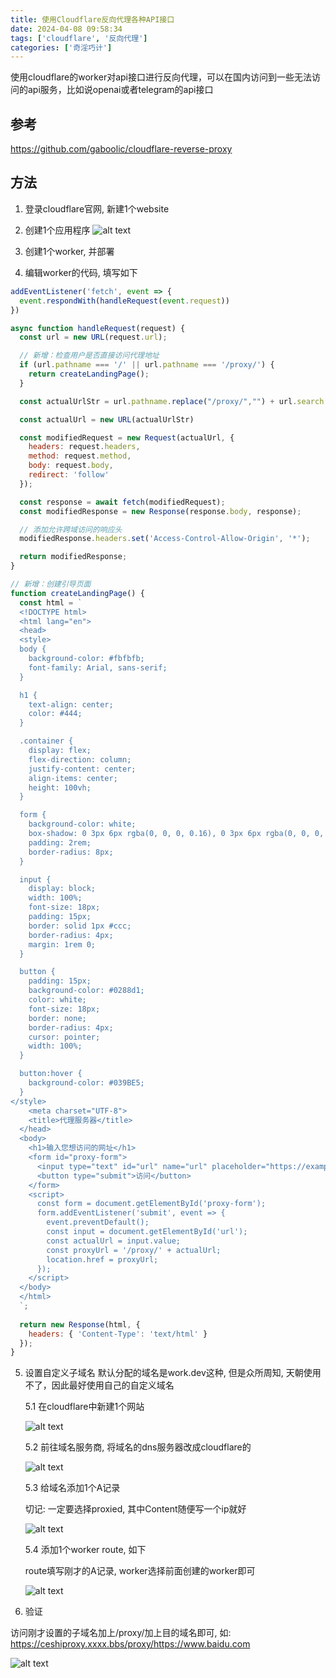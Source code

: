 ```yaml
---
title: 使用Cloudflare反向代理各种API接口
date: 2024-04-08 09:58:34
tags: ['cloudflare', '反向代理']
categories: ['奇淫巧计']
---
```

使用cloudflare的worker对api接口进行反向代理，可以在国内访问到一些无法访问的api服务，比如说openai或者telegram的api接口

<!--more-->

## 参考
https://github.com/gaboolic/cloudflare-reverse-proxy

## 方法

1. 登录cloudflare官网, 新建1个website

2. 创建1个应用程序
![alt text](../images/image-2024040801.png)

3. 创建1个worker, 并部署

4. 编辑worker的代码, 填写如下

``` javascript
addEventListener('fetch', event => {
  event.respondWith(handleRequest(event.request))
})

async function handleRequest(request) {
  const url = new URL(request.url);

  // 新增：检查用户是否直接访问代理地址
  if (url.pathname === '/' || url.pathname === '/proxy/') {
    return createLandingPage();
  }

  const actualUrlStr = url.pathname.replace("/proxy/","") + url.search + url.hash

  const actualUrl = new URL(actualUrlStr)

  const modifiedRequest = new Request(actualUrl, {
    headers: request.headers,
    method: request.method,
    body: request.body,
    redirect: 'follow'
  });

  const response = await fetch(modifiedRequest);
  const modifiedResponse = new Response(response.body, response);

  // 添加允许跨域访问的响应头
  modifiedResponse.headers.set('Access-Control-Allow-Origin', '*');

  return modifiedResponse;
}

// 新增：创建引导页面
function createLandingPage() {
  const html = `
  <!DOCTYPE html>
  <html lang="en">
  <head>
  <style>
  body {
    background-color: #fbfbfb;
    font-family: Arial, sans-serif;
  }

  h1 {
    text-align: center;
    color: #444;
  }

  .container {
    display: flex;
    flex-direction: column;
    justify-content: center;
    align-items: center;
    height: 100vh;
  }

  form {
    background-color: white;
    box-shadow: 0 3px 6px rgba(0, 0, 0, 0.16), 0 3px 6px rgba(0, 0, 0, 0.23);
    padding: 2rem;
    border-radius: 8px;
  }

  input {
    display: block;
    width: 100%;
    font-size: 18px;
    padding: 15px;
    border: solid 1px #ccc;
    border-radius: 4px;
    margin: 1rem 0;
  }

  button {
    padding: 15px;
    background-color: #0288d1;
    color: white;
    font-size: 18px;
    border: none;
    border-radius: 4px;
    cursor: pointer;
    width: 100%;
  }

  button:hover {
    background-color: #039BE5;
  }
</style>
    <meta charset="UTF-8">
    <title>代理服务器</title>
  </head>
  <body>
    <h1>输入您想访问的网址</h1>
    <form id="proxy-form">
      <input type="text" id="url" name="url" placeholder="https://example.com" required />
      <button type="submit">访问</button>
    </form>
    <script>
      const form = document.getElementById('proxy-form');
      form.addEventListener('submit', event => {
        event.preventDefault();
        const input = document.getElementById('url');
        const actualUrl = input.value;
        const proxyUrl = '/proxy/' + actualUrl;
        location.href = proxyUrl;
      });
    </script>
  </body>
  </html>
  `;
  
  return new Response(html, {
    headers: { 'Content-Type': 'text/html' }
  });
}
```

5. 设置自定义子域名
默认分配的域名是work.dev这种, 但是众所周知, 天朝使用不了，因此最好使用自己的自定义域名

    5.1 在cloudflare中新建1个网站

    ![alt text](../images/image-2024040802.png)

    5.2 前往域名服务商, 将域名的dns服务器改成cloudflare的

    ![alt text](../images/image-2024040803.png)

    5.3 给域名添加1个A记录

    切记: 一定要选择proxied, 其中Content随便写一个ip就好

    ![alt text](../images/image-2024040804.png)

    5.4 添加1个worker route, 如下

    route填写刚才的A记录, worker选择前面创建的worker即可

    ![alt text](../images/image-2024040805.png)


6. 验证

访问刚才设置的子域名加上/proxy/加上目的域名即可, 如: https://ceshiproxy.xxxx.bbs/proxy/https://www.baidu.com

![alt text](../images/image-2024040806.png)